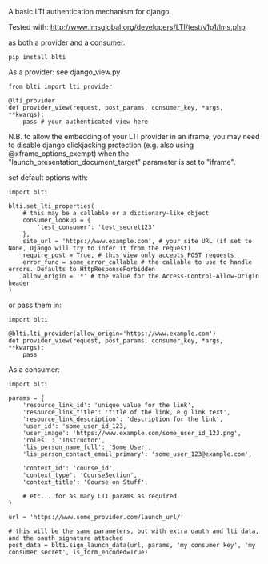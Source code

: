 A basic LTI authentication mechanism for django.

Tested with:
http://www.imsglobal.org/developers/LTI/test/v1p1/lms.php

as both a provider and a consumer.


    pip install blti


As a provider:
see django_view.py

    from blti import lti_provider

    @lti_provider
    def provider_view(request, post_params, consumer_key, *args, **kwargs):
        pass # your authenticated view here

N.B. to allow the embedding of your LTI provider in an iframe, you may need to disable django clickjacking protection (e.g. also using @xframe_options_exempt) when the "launch_presentation_document_target" parameter is set to "iframe".

set default options with:

    import blti

    blti.set_lti_properties(
        # this may be a callable or a dictionary-like object
		consumer_lookup = {
			'test_consumer': 'test_secret123'
		},
		site_url = 'https://www.example.com', # your site URL (if set to None, Django will try to infer it from the request)
		require_post = True, # this view only accepts POST requests
		error_func = some_error_callable # the callable to use to handle errors. Defaults to HttpResponseForbidden
        allow_origin = '*' # the value for the Access-Control-Allow-Origin header
	)

or pass them in:

    import blti

    @blti.lti_provider(allow_origin='https://www.example.com')
    def provider_view(request, post_params, consumer_key, *args, **kwargs):
        pass


As a consumer:

    import blti

   	params = {
        'resource_link_id': 'unique value for the link',
        'resource_link_title': 'title of the link, e.g link text',
        'resource_link_description': 'description for the link',
        'user_id': 'some_user_id_123,
        'user_image': 'https://www.example.com/some_user_id_123.png',
        'roles' : 'Instructor',
        'lis_person_name_full': 'Some User',
        'lis_person_contact_email_primary': 'some_user_123@example.com',

        'context_id': 'course_id',
        'context_type': 'CourseSection',
        'context_title': 'Course on Stuff',

        # etc... for as many LTI params as required
    }
    
    url = 'https://www.some_provider.com/launch_url/'

    # this will be the same parameters, but with extra oauth and lti data, and the oauth_signature attached
    post_data = blti.sign_launch_data(url, params, 'my consumer key', 'my consumer secret', is_form_encoded=True)

